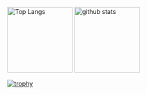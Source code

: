 <p align="left"> 
  <img alt="Top Langs" height="150px" src="https://github-readme-stats.vercel.app/api/top-langs/?username=YoheiOhto&layout=compact&show_icons=true&theme=onedark" />
  <img alt="github stats" height="150px" src="https://github-readme-stats.vercel.app/api?username=YoheiOhto&theme=onedark&show_icons=ture" />
</p>
  
[![trophy](https://github-profile-trophy.vercel.app/?username=YoheiOhto)](https://github.com/ryo-ma/github-profile-trophy)
  
<!---
YoheiOhto/YoheiOhto is a ✨ special ✨ repository because its `README.md` (this file) appears on your GitHub profile.
You can click the Preview link to take a look at your changes.
--->
